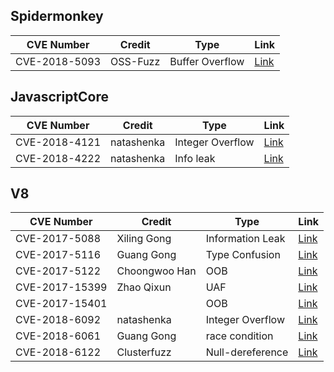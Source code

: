 
## Spidermonkey
CVE Number | Credit | Type | Link
---------- | ------- | -------- | --
CVE-2018-5093 | OSS-Fuzz | Buffer Overflow | [Link](https://bugzilla.mozilla.org/show_bug.cgi?id=1415291)

## JavascriptCore
CVE Number | Credit | Type | Link
---------- | ------- | -------- | --
CVE-2018-4121 | natashenka | Integer Overflow | [Link](https://bugs.chromium.org/p/project-zero/issues/detail?id=1522)
CVE-2018-4222 | natashenka | Info leak | [Link](https://bugs.chromium.org/p/project-zero/issues/detail?id=1545&desc=2)

## V8
CVE Number | Credit | Type | Link
---------- | ------- | -------- | --
CVE-2017-5088 | Xiling Gong | Information Leak| [Link](https://bugs.chromium.org/p/chromium/issues/detail?id=729991)
CVE-2017-5116 | Guang Gong | Type Confusion | [Link](https://bugs.chromium.org/p/chromium/issues/detail?id=759624)
CVE-2017-5122 | Choongwoo Han | OOB | [Link](https://bugs.chromium.org/p/chromium/issues/detail?id=752423)
CVE-2017-15399 | Zhao Qixun | UAF | [Link](https://bugs.chromium.org/p/chromium/issues/detail?id=776677)
CVE-2017-15401 | | OOB | [Link](https://bugs.chromium.org/p/chromium/issues/detail?id=766260)
CVE-2018-6092 | natashenka | Integer Overflow | [Link](https://bugs.chromium.org/p/project-zero/issues/detail?id=1546)
CVE-2018-6061 | Guang Gong | race condition | [Link](https://bugs.chromium.org/p/chromium/issues/detail?id=794091)
CVE-2018-6122 | Clusterfuzz | Null-dereference | [Link](https://bugs.chromium.org/p/chromium/issues/detail?id=836141)

